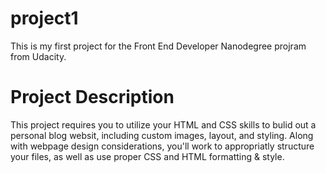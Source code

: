 # project1
This is my first project for the Front End Developer Nanodegree projram from Udacity.

# Project Description

This project requires you to utilize your HTML and CSS skills to bulid out a personal blog websit,
including custom images, layout, and styling. Along with webpage design considerations, you'll work
to appropriatly structure your files, as well as use proper CSS and HTML formatting & style.
